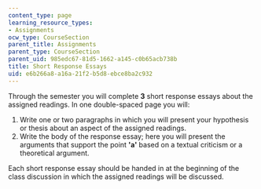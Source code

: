 ```yaml
---
content_type: page
learning_resource_types:
- Assignments
ocw_type: CourseSection
parent_title: Assignments
parent_type: CourseSection
parent_uid: 985edc67-81d5-1662-a145-c0b65acb738b
title: Short Response Essays
uid: e6b266a8-a16a-21f2-b5d8-ebce8ba2c932
---
```


Through the semester you will complete **3** short response essays about the assigned readings. In one double-spaced page you will:

1.  Write one or two paragraphs in which you will present your hypothesis or thesis about an aspect of the assigned readings.
2.  Write the body of the response essay; here you will present the arguments that support the point **'a'** based on a textual criticism or a theoretical argument.
    

Each short response essay should be handed in at the beginning of the class discussion in which the assigned readings will be discussed.